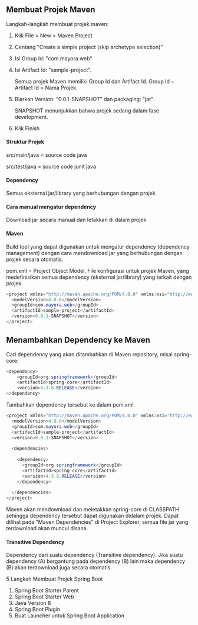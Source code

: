 ## Membuat Projek Maven

Langkah-langkah membuat projek maven:
1. Klik File > New > Maven Project
2. Centang "Create a simple project (skip archetype selection)"
3. Isi Group Id: "com.mayora.web"
4. Isi Artifact Id: "sample-project".
   
   Semua projek Maven memiliki Group Id dan Artifact Id.  Group Id + Artifact Id = Nama Projek.
5. Biarkan Version: "0.0.1-SNAPSHOT" dan packaging: "jar". 
   
   SNAPSHOT menunjukkan bahwa projek sedang dalam fase development.
6. Klik Finish

#### Struktur Projek
src/main/java = source code java

src/test/java = source code junit java

#### Dependency
Semua eksternal jar/library yang berhubungan dengan projek

#### Cara manual mengatur dependency
Download jar secara manual dan letakkan di dalam projek

#### Maven
Build tool yang dapat digunakan untuk mengatur dependency (dependency management) dengan cara mendownload jar yang berhubungan dengan projek secara otomatis.

pom.xml = Project Object Model, File konfigurasi untuk projek Maven, yang medefinisikan semua dependency (eksternal jar/library) yang terkait dengan projek.
``` java
<project xmlns="http://maven.apache.org/POM/4.0.0" xmlns:xsi="http://www.w3.org/2001/XMLSchema-instance" xsi:schemaLocation="http://maven.apache.org/POM/4.0.0 http://maven.apache.org/xsd/maven-4.0.0.xsd">
  <modelVersion>4.0.0</modelVersion>
  <groupId>com.mayora.web</groupId>
  <artifactId>sample-project</artifactId>
  <version>0.0.1-SNAPSHOT</version>
</project>
```

## Menambahkan Dependency ke Maven
Cari dependency yang akan ditambahkan di Maven repository, misal spring-core:
``` java
<dependency>
    <groupId>org.springframework</groupId>
    <artifactId>spring-core</artifactId>
    <version>4.3.8.RELEASE</version>
</dependency>
```

Tambahkan dependency tersebut ke dalam pom.xml
``` java
<project xmlns="http://maven.apache.org/POM/4.0.0" xmlns:xsi="http://www.w3.org/2001/XMLSchema-instance" xsi:schemaLocation="http://maven.apache.org/POM/4.0.0 http://maven.apache.org/xsd/maven-4.0.0.xsd">
  <modelVersion>4.0.0</modelVersion>
  <groupId>com.mayora.web</groupId>
  <artifactId>sample-project</artifactId>
  <version>0.0.1-SNAPSHOT</version>
  
  <dependencies>
    
    <dependency>
      <groupId>org.springframework</groupId>
      <artifactId>spring-core</artifactId>
      <version>4.3.8.RELEASE</version>
    </dependency>
    
  </dependencies>
</project>
```
 Maven akan mendownload dan meletakkan spring-core di CLASSPATH sehingga dependency tersebut dapat digunakan didalam projek. Dapat dilihat pada "Maven Dependencies" di Project Explorer, semua file jar yang terdownload akan muncul disana.
 
 #### Transitive Dependency
 Dependency dari suatu dependency (Transitive dependency). Jika suatu dependency (A) bergantung pada dependency (B) lain maka dependency (B) akan terdownload juga secara otomatis.

 5 Langkah Membuat Projek Spring Boot
 1. Spring Boot Starter Parent
 2. Spring Boot Starter Web
 3. Java Version 8
 4. Spring Boot Plugin
 5. Buat Launcher untuk Spring Boot Application
